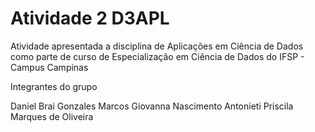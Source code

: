 # Atividade 2 D3APL

Atividade apresentada a disciplina de Aplicações em Ciência de Dados como parte de curso de Especialização em Ciência de Dados do IFSP - Campus Campinas


Integrantes do grupo

Daniel Brai Gonzales Marcos
Giovanna Nascimento Antonieti
Priscila Marques de Oliveira
